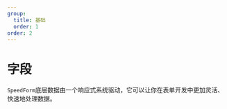 ```yaml
---
group:
  title: 基础
  order: 1
order: 2
---
```


# 字段

`SpeedForm`底层数据由一个响应式系统驱动，它可以让你在表单开发中更加灵活、快速地处理数据。


